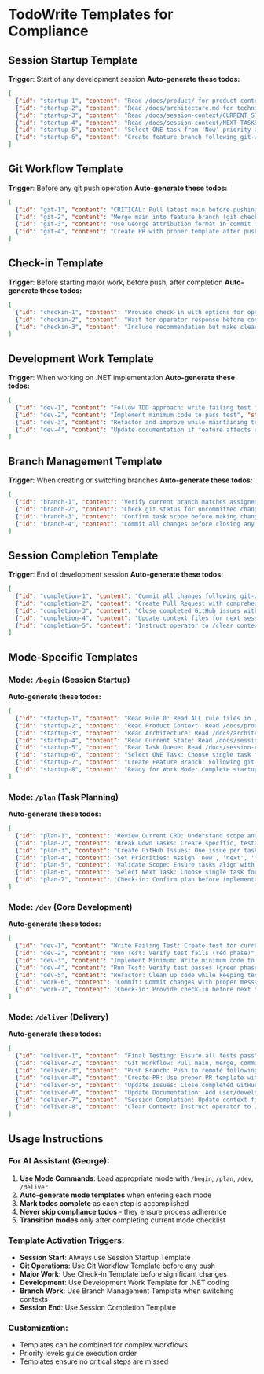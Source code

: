 # TodoWrite Templates for Compliance

## Session Startup Template
**Trigger**: Start of any development session
**Auto-generate these todos:**
```json
[
  {"id": "startup-1", "content": "Read /docs/product/ for product context", "status": "pending", "priority": "high"},
  {"id": "startup-2", "content": "Read /docs/architecture.md for technical overview", "status": "pending", "priority": "high"}, 
  {"id": "startup-3", "content": "Read /docs/session-context/CURRENT_STATE.md for progress", "status": "pending", "priority": "high"},
  {"id": "startup-4", "content": "Read /docs/session-context/NEXT_TASKS.md for work queue", "status": "pending", "priority": "high"},
  {"id": "startup-5", "content": "Select ONE task from 'Now' priority and assign to self", "status": "pending", "priority": "high"},
  {"id": "startup-6", "content": "Create feature branch following git-workflow.md rules", "status": "pending", "priority": "high"}
]
```

## Git Workflow Template  
**Trigger**: Before any git push operation
**Auto-generate these todos:**
```json
[
  {"id": "git-1", "content": "CRITICAL: Pull latest main before pushing (git checkout main && git pull origin main)", "status": "pending", "priority": "high"},
  {"id": "git-2", "content": "Merge main into feature branch (git checkout feature/branch && git merge main)", "status": "pending", "priority": "high"},
  {"id": "git-3", "content": "Use George attribution format in commit message", "status": "pending", "priority": "medium"},
  {"id": "git-4", "content": "Create PR with proper template after push", "status": "pending", "priority": "medium"}
]
```

## Check-in Template
**Trigger**: Before starting major work, before push, after completion
**Auto-generate these todos:**
```json
[
  {"id": "checkin-1", "content": "Provide check-in with options for operator before proceeding", "status": "pending", "priority": "high"},
  {"id": "checkin-2", "content": "Wait for operator response before continuing", "status": "pending", "priority": "high"},
  {"id": "checkin-3", "content": "Include recommendation but make clear operator decides", "status": "pending", "priority": "medium"}
]
```

## Development Work Template
**Trigger**: When working on .NET implementation
**Auto-generate these todos:**
```json
[
  {"id": "dev-1", "content": "Follow TDD approach: write failing test first", "status": "pending", "priority": "high"},
  {"id": "dev-2", "content": "Implement minimum code to pass test", "status": "pending", "priority": "high"},
  {"id": "dev-3", "content": "Refactor and improve while maintaining tests", "status": "pending", "priority": "medium"},
  {"id": "dev-4", "content": "Update documentation if feature affects user/developer workflows", "status": "pending", "priority": "medium"}
]
```

## Branch Management Template
**Trigger**: When creating or switching branches
**Auto-generate these todos:**
```json
[
  {"id": "branch-1", "content": "Verify current branch matches assigned task", "status": "pending", "priority": "high"},
  {"id": "branch-2", "content": "Check git status for uncommitted changes before branch operations", "status": "pending", "priority": "high"},
  {"id": "branch-3", "content": "Confirm task scope before making changes beyond original files", "status": "pending", "priority": "medium"},
  {"id": "branch-4", "content": "Commit all changes before closing any GitHub issues", "status": "pending", "priority": "high"}
]
```

## Session Completion Template
**Trigger**: End of development session
**Auto-generate these todos:**
```json
[
  {"id": "completion-1", "content": "Commit all changes following git-workflow.md", "status": "pending", "priority": "high"},
  {"id": "completion-2", "content": "Create Pull Request with comprehensive description", "status": "pending", "priority": "high"},
  {"id": "completion-3", "content": "Close completed GitHub issues with completion comments", "status": "pending", "priority": "medium"},
  {"id": "completion-4", "content": "Update context files for next session", "status": "pending", "priority": "medium"},
  {"id": "completion-5", "content": "Instruct operator to /clear context", "status": "pending", "priority": "high"}
]
```

## Mode-Specific Templates

### Mode: `/begin` (Session Startup)
**Auto-generate these todos:**
```json
[
  {"id": "startup-1", "content": "Read Rule 0: Read ALL rule files in /docs/rules/", "status": "pending", "priority": "high"},
  {"id": "startup-2", "content": "Read Product Context: Read /docs/product/ files", "status": "pending", "priority": "high"},
  {"id": "startup-3", "content": "Read Architecture: Read /docs/architecture.md", "status": "pending", "priority": "high"},
  {"id": "startup-4", "content": "Read Current State: Read /docs/session-context/CURRENT_STATE.md", "status": "pending", "priority": "high"},
  {"id": "startup-5", "content": "Read Task Queue: Read /docs/session-context/NEXT_TASKS.md", "status": "pending", "priority": "high"},
  {"id": "startup-6", "content": "Select ONE Task: Choose single task from 'now' priority", "status": "pending", "priority": "high"},
  {"id": "startup-7", "content": "Create Feature Branch: Following git-workflow.md rules", "status": "pending", "priority": "high"},
  {"id": "startup-8", "content": "Ready for Work Mode: Complete startup, ready to switch to /work", "status": "pending", "priority": "high"}
]
```

### Mode: `/plan` (Task Planning)
**Auto-generate these todos:**
```json
[
  {"id": "plan-1", "content": "Review Current CRD: Understand scope and acceptance criteria", "status": "pending", "priority": "high"},
  {"id": "plan-2", "content": "Break Down Tasks: Create specific, testable sub-tasks", "status": "pending", "priority": "high"},
  {"id": "plan-3", "content": "Create GitHub Issues: One issue per task with proper labels", "status": "pending", "priority": "high"},
  {"id": "plan-4", "content": "Set Priorities: Assign 'now', 'next', 'future' labels appropriately", "status": "pending", "priority": "medium"},
  {"id": "plan-5", "content": "Validate Scope: Ensure tasks align with CRD goals", "status": "pending", "priority": "medium"},
  {"id": "plan-6", "content": "Select Next Task: Choose single task for immediate work", "status": "pending", "priority": "high"},
  {"id": "plan-7", "content": "Check-in: Confirm plan before implementation", "status": "pending", "priority": "high"}
]
```

### Mode: `/dev` (Core Development)
**Auto-generate these todos:**
```json
[
  {"id": "dev-1", "content": "Write Failing Test: Create test for current requirement", "status": "pending", "priority": "high"},
  {"id": "dev-2", "content": "Run Test: Verify test fails (red phase)", "status": "pending", "priority": "high"},
  {"id": "dev-3", "content": "Implement Minimum: Write minimum code to pass test", "status": "pending", "priority": "high"},
  {"id": "dev-4", "content": "Run Test: Verify test passes (green phase)", "status": "pending", "priority": "high"},
  {"id": "dev-5", "content": "Refactor: Clean up code while keeping tests green", "status": "pending", "priority": "medium"},
  {"id": "work-6", "content": "Commit: Commit changes with proper message format", "status": "pending", "priority": "high"},
  {"id": "work-7", "content": "Check-in: Provide check-in before next task", "status": "pending", "priority": "high"}
]
```

### Mode: `/deliver` (Delivery)
**Auto-generate these todos:**
```json
[
  {"id": "deliver-1", "content": "Final Testing: Ensure all tests pass", "status": "pending", "priority": "high"},
  {"id": "deliver-2", "content": "Git Workflow: Pull main, merge, commit with George attribution", "status": "pending", "priority": "high"},
  {"id": "deliver-3", "content": "Push Branch: Push to remote following git rules", "status": "pending", "priority": "high"},
  {"id": "deliver-4", "content": "Create PR: Use proper PR template with test plan", "status": "pending", "priority": "high"},
  {"id": "deliver-5", "content": "Update Issues: Close completed GitHub issues", "status": "pending", "priority": "medium"},
  {"id": "deliver-6", "content": "Update Documentation: Add user/developer guides if needed", "status": "pending", "priority": "medium"},
  {"id": "deliver-7", "content": "Session Completion: Update context files for next session", "status": "pending", "priority": "medium"},
  {"id": "deliver-8", "content": "Clear Context: Instruct operator to /clear context", "status": "pending", "priority": "high"}
]
```

## Usage Instructions

### For AI Assistant (George):
1. **Use Mode Commands**: Load appropriate mode with `/begin`, `/plan`, `/dev`, `/deliver`
2. **Auto-generate mode templates** when entering each mode
3. **Mark todos complete** as each step is accomplished
4. **Never skip compliance todos** - they ensure process adherence
5. **Transition modes** only after completing current mode checklist

### Template Activation Triggers:
- **Session Start**: Always use Session Startup Template
- **Git Operations**: Use Git Workflow Template before any push
- **Major Work**: Use Check-in Template before significant changes
- **Development**: Use Development Work Template for .NET coding
- **Branch Work**: Use Branch Management Template when switching contexts
- **Session End**: Use Session Completion Template

### Customization:
- Templates can be combined for complex workflows
- Priority levels guide execution order
- Templates ensure no critical steps are missed